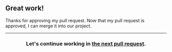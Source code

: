 ## Great work!

Thanks for approving my pull request. Now that my pull request is approved, I can merge it into our project.


<hr>
<h3 align="center">Let's continue working in <a href="{{ url }}">the next pull request</a>.
</h3>
